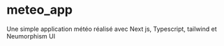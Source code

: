 # meteo_app

Une simple application météo réalisé avec Next js, Typescript, tailwind et Neumorphism UI

